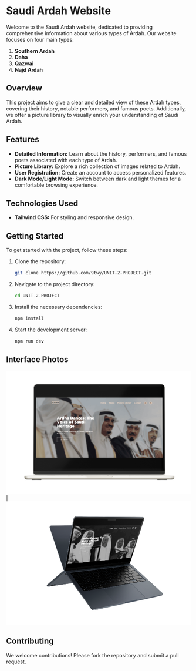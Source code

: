 # Saudi Ardah Website

Welcome to the Saudi Ardah website, dedicated to providing comprehensive information about various types of Ardah. Our website focuses on four main types:

1. **Southern Ardah**
2. **Daha**
3. **Qazwai**
4. **Najd Ardah**

## Overview

This project aims to give a clear and detailed view of these Ardah types, covering their history, notable performers, and famous poets. Additionally, we offer a picture library to visually enrich your understanding of Saudi Ardah.

## Features

- **Detailed Information:** Learn about the history, performers, and famous poets associated with each type of Ardah.
- **Picture Library:** Explore a rich collection of images related to Ardah.
- **User Registration:** Create an account to access personalized features.
- **Dark Mode/Light Mode:** Switch between dark and light themes for a comfortable browsing experience.

## Technologies Used

- **Tailwind CSS:** For styling and responsive design.

## Getting Started

To get started with the project, follow these steps:

1. Clone the repository:
    ```sh
    git clone https://github.com/9twy/UNIT-2-PROJECT.git
    ```
2. Navigate to the project directory:
    ```sh
    cd UNIT-2-PROJECT
    ```
3. Install the necessary dependencies:
    ```sh
    npm install
    ```
4. Start the development server:
    ```sh
    npm run dev
    ```

## Interface Photos

![MacbookM1](./MacbookM1.png) | ![MO2](./MO2.png)


## Contributing

We welcome contributions! Please fork the repository and submit a pull request.
